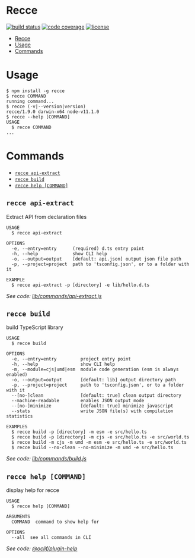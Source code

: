 # Recce

[![build status](https://travis-ci.org/escapace/recce.svg?branch=master)](https://travis-ci.org/escapace/recce)
[![code coverage](https://codecov.io/gh/escapace/recce/branch/master/graph/badge.svg)](https://codecov.io/gh/escapace/recce)
[![license](https://img.shields.io/badge/license-Mozilla%20Public%20License%20Version%202.0-blue.svg)]()

<!-- toc -->
* [Recce](#recce)
* [Usage](#usage)
* [Commands](#commands)
<!-- tocstop -->

# Usage

<!-- usage -->
```sh-session
$ npm install -g recce
$ recce COMMAND
running command...
$ recce (-v|--version|version)
recce/1.9.0 darwin-x64 node-v11.1.0
$ recce --help [COMMAND]
USAGE
  $ recce COMMAND
...
```
<!-- usagestop -->

# Commands

<!-- commands -->
* [`recce api-extract`](#recce-api-extract)
* [`recce build`](#recce-build)
* [`recce help [COMMAND]`](#recce-help-command)

## `recce api-extract`

Extract API from declaration files

```
USAGE
  $ recce api-extract

OPTIONS
  -e, --entry=entry      (required) d.ts entry point
  -h, --help             show CLI help
  -o, --output=output    [default: api.json] output json file path
  -p, --project=project  path to 'tsconfig.json', or to a folder with it

EXAMPLE
  $ recce api-extract -p [directory] -e lib/hello.d.ts
```

_See code: [lib/commands/api-extract.js](https://github.com/escapace/recce/blob/v1.9.0/lib/commands/api-extract.js)_

## `recce build`

build TypeScript library

```
USAGE
  $ recce build

OPTIONS
  -e, --entry=entry         project entry point
  -h, --help                show CLI help
  -m, --module=cjs|umd|esm  module code generation (esm is always enabled)
  -o, --output=output       [default: lib] output directory path
  -p, --project=project     path to 'tsconfig.json', or to a folder with it
  --[no-]clean              [default: true] clean output directory
  --machine-readable        enables JSON output mode
  --[no-]minimize           [default: true] minimize javascript
  --stats                   write JSON file(s) with compilation statistics

EXAMPLES
  $ recce build -p [directory] -m esm -e src/hello.ts
  $ recce build -p [directory] -m cjs -e src/hello.ts -e src/world.ts
  $ recce build -m cjs -m umd -m esm -e src/hello.ts -e src/world.ts
  $ recce build --no-clean --no-minimize -m umd -e src/hello.ts
```

_See code: [lib/commands/build.js](https://github.com/escapace/recce/blob/v1.9.0/lib/commands/build.js)_

## `recce help [COMMAND]`

display help for recce

```
USAGE
  $ recce help [COMMAND]

ARGUMENTS
  COMMAND  command to show help for

OPTIONS
  --all  see all commands in CLI
```

_See code: [@oclif/plugin-help](https://github.com/oclif/plugin-help/blob/v2.1.6/src/commands/help.ts)_
<!-- commandsstop -->
